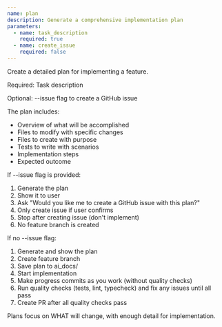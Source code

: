 ```yaml
---
name: plan
description: Generate a comprehensive implementation plan
parameters:
  - name: task_description
    required: true
  - name: create_issue
    required: false
---
```


Create a detailed plan for implementing a feature.

Required: Task description

Optional: --issue flag to create a GitHub issue

The plan includes:
- Overview of what will be accomplished
- Files to modify with specific changes
- Files to create with purpose
- Tests to write with scenarios
- Implementation steps
- Expected outcome

If --issue flag is provided:
1. Generate the plan
2. Show it to user
3. Ask "Would you like me to create a GitHub issue with this plan?"
4. Only create issue if user confirms
5. Stop after creating issue (don't implement)
6. No feature branch is created

If no --issue flag:
1. Generate and show the plan
2. Create feature branch
3. Save plan to ai_docs/
4. Start implementation
5. Make progress commits as you work (without quality checks)
6. Run quality checks (tests, lint, typecheck) and fix any issues until all pass
7. Create PR after all quality checks pass

Plans focus on WHAT will change, with enough detail for implementation.